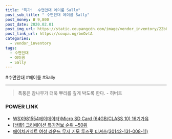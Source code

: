 ```yaml
--- 
title: "특가!  수면안대 에이룸 Sally" 
post_sub_title: " 수면안대 에이룸 Sally" 
post_money: ₩ 9,800 
post_date: 2020.02.01 
post_img_url: https://static.coupangcdn.com/image/vendor_inventory/22b8/849a5361fe8f5d03db7bbbc810127fa7f5fd9ddca062fd92a0b5ed47e11f.jpg 
post_link_url: https://coupa.ng/bnOvtA 
categories: 
  - vendor_inventory 
tags: 
  - 수면안대 
  - 에이룸 
  - Sally 
--- 
```

  #수면안대 #에이룸 #Sally 
<hr> 

> 폭풍은 참나무가 더욱 뿌리를 깊게 박도록 한다. - 허버트 


### POWER LINK

* <a href="https://blog.naver.com/santokki14/221780727254" target="_blank">WSX981554에이데이타)Micro SD Card (64GB/CLASS 10) 16기가유</a>
* <a href="https://blog.naver.com/sakai111/221777031807" target="_blank"> [생활] 크리에이션 특가정보 순위 ~50위</a>
* <a href="https://blog.naver.com/fasyy4321/221786614372" target="_blank">에이치커넥트 여성 라운드 무지 기모 루즈핏 티셔츠(30142-131-008-11)</a>
